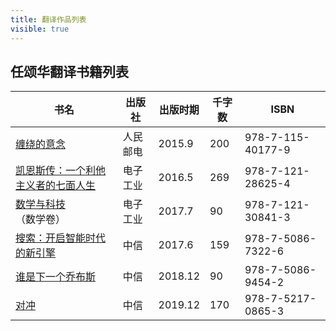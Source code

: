 ```yaml
---
title: 翻译作品列表
visible: true
---
```


## 任颂华翻译书籍列表

|书名|出版社|出版时期|千字数|ISBN|
|----|----|-------|----|----|
|[缠绕的意念](https://rsywx.net/books/01822.html)|人民邮电|2015.9|200|978-7-115-40177-9|
|[凯恩斯传：一个利他主义者的七面人生](https://rsywx.net/books/01855.html)|电子工业|2016.5|269|978-7-121-28625-4|
|[数学与科技](https://rsywx.net/books/01887.html)（数学卷）|电子工业|2017.7|90|978-7-121-30841-3|
|[搜索：开启智能时代的新引擎](https://rsywx.net/books/01882.html)|中信|2017.6|159|978-7-5086-7322-6|
|[谁是下一个乔布斯](https://rsywx.net/books/01928.html)|中信|2018.12|90|978-7-5086-9454-2|
|[对冲](https://rsywx.net/books/01958.html)|中信|2019.12|170|978-7-5217-0865-3|

